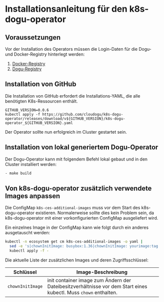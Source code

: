 # Installationsanleitung für den k8s-dogu-operator

## Voraussetzungen

Vor der Installation des Operators müssen die Login-Daten für die Dogu- und Docker-Registry hinterlegt
werden:

1. [Docker-Registry](configuring_the_docker_registry_de.md)
2. [Dogu-Registry](configuring_the_dogu_registry_de.md)

## Installation von GitHub

Die Installation von GitHub erfordert die Installations-YAML, die alle benötigten K8s-Ressourcen enthält.

```
GITHUB_VERSION=0.0.6
kubectl apply -f https://github.com/cloudogu/k8s-dogu-operator/releases/download/v${GITHUB_VERSION}/k8s-dogu-operator_${GITHUB_VERSION}.yaml
```

Der Operator sollte nun erfolgreich im Cluster gestartet sein.

## Installation von lokal generiertem Dogu-Operator

Der Dogu-Operator kann mit folgendem Befehl lokal gebaut und in den Cluster installiert werden:

```bash
- make build
```

## Von k8s-dogu-operator zusätzlich verwendete Images anpassen

Die ConfigMap `k8s-ces-additional-images` muss vor dem Start des k8s-dogu-operator existieren. Normalerweise sollte dies
kein Problem sein, da k8s-dogu-operator mit einer vorkonfigurierten ConfigMap ausgeliefert wird.

Ein einzelnes Image in der ConfigMap kann wie folgt durch ein anderes ausgetauscht werden:

```bash
kubectl -n ecosystem get cm k8s-ces-additional-images -o yaml |
  sed -e 's|chownInitImage: busybox:1.36|chownInitImage: yourimage:tag|' |
  kubectl apply -f -
```

Die aktuelle Liste der zusätzlichen Images und deren Zugriffsschlüssel:

| Schlüssel        | Image-Beschreibung                                                                                               |
|------------------|------------------------------------------------------------------------------------------------------------------|
| `chownInitImage` | init container image zum Ändern der Dateibesitzverhältnisse vor dem Start eines kubectl. Muss `chown` enthalten. |
